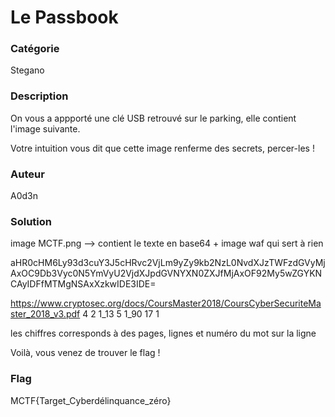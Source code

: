 # Le Passbook

### Catégorie

Stegano

### Description

On vous a appporté une clé USB retrouvé sur le parking, elle contient l'image suivante.

Votre intuition vous dit que cette image renferme des secrets, percer-les !

### Auteur

A0d3n

### Solution

image MCTF.png --> contient le texte en base64 + image waf qui sert à rien

aHR0cHM6Ly93d3cuY3J5cHRvc2VjLm9yZy9kb2NzL0NvdXJzTWFzdGVyMjAxOC9Db3Vyc0N5YmVyU2VjdXJpdGVNYXN0ZXJfMjAxOF92My5wZGYKNCAyIDFfMTMgNSAxXzkwIDE3IDE=

https://www.cryptosec.org/docs/CoursMaster2018/CoursCyberSecuriteMaster_2018_v3.pdf
4 2 1_13 5 1_90 17 1

les chiffres corresponds à des pages, lignes et numéro du mot sur la ligne

Voilà, vous venez de trouver le flag !

### Flag

MCTF{Target_Cyberdélinquance_zéro}

